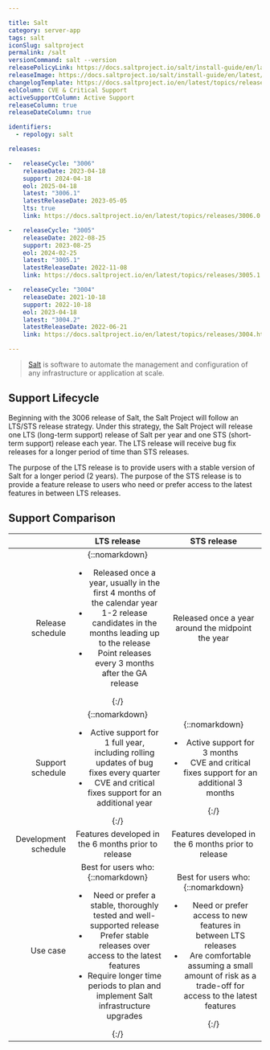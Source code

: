 ```yaml
---

title: Salt
category: server-app
tags: salt
iconSlug: saltproject
permalink: /salt
versionCommand: salt --version
releasePolicyLink: https://docs.saltproject.io/salt/install-guide/en/latest/topics/salt-version-support-lifecycle.html
releaseImage: https://docs.saltproject.io/salt/install-guide/en/latest/_images/salt-release-timeline.png
changelogTemplate: https://docs.saltproject.io/en/latest/topics/releases/__LATEST__.html#changelog
eolColumn: CVE & Critical Support
activeSupportColumn: Active Support
releaseColumn: true
releaseDateColumn: true

identifiers:
  - repology: salt

releases:

-   releaseCycle: "3006"
    releaseDate: 2023-04-18
    support: 2024-04-18
    eol: 2025-04-18
    latest: "3006.1"
    latestReleaseDate: 2023-05-05
    lts: true
    link: https://docs.saltproject.io/en/latest/topics/releases/3006.0.html#changelog

-   releaseCycle: "3005"
    releaseDate: 2022-08-25
    support: 2023-08-25
    eol: 2024-02-25
    latest: "3005.1"
    latestReleaseDate: 2022-11-08
    link: https://docs.saltproject.io/en/latest/topics/releases/3005.1.html

-   releaseCycle: "3004"
    releaseDate: 2021-10-18
    support: 2022-10-18
    eol: 2023-04-18
    latest: "3004.2"
    latestReleaseDate: 2022-06-21
    link: https://docs.saltproject.io/en/latest/topics/releases/3004.html

---
```


> [Salt](https://saltproject.io/index.html) is software to automate the management and configuration of any infrastructure or application at scale.


## Support Lifecycle
Beginning with the 3006 release of Salt, the Salt Project will follow an LTS/STS release strategy. Under this strategy, the Salt Project will release one LTS (long-term support) release of Salt per year and one STS (short-term support) release each year. The LTS release will receive bug fix releases for a longer period of time than STS releases.

The purpose of the LTS release is to provide users with a stable version of Salt for a longer period (2 years). The purpose of the STS release is to provide a feature release to users who need or prefer access to the latest features in between LTS releases.

## Support Comparison

|                      |                                                                                                                                LTS release                                                                                                                               |                                                                                                   STS release                                                                                                   |
|---------------------:|:------------------------------------------------------------------------------------------------------------------------------------------------------------------------------------------------------------------------------------------------------------------------:|:---------------------------------------------------------------------------------------------------------------------------------------------------------------------------------------------------------------:|
|     Release schedule | {::nomarkdown}<ul><li>Released once a year, usually in the first 4 months of the calendar year</li><li>1-2 release candidates in the months leading up to the release</li><li>Point releases every 3 months after the GA release</li></ul>{:/}                                         | Released once a year around the midpoint the year                                                                                                                                                               |
|     Support schedule | {::nomarkdown}<ul><li>Active support for 1 full year, including rolling updates of bug fixes every quarter</li><li>CVE and critical fixes support for an additional year</li></ul>{:/}                                                                                                  | {::nomarkdown}<ul><li>Active support for 3 months</li><li>CVE and critical fixes support for an additional 3 months</li></ul>{:/}                                                                                              |
| Development schedule | Features developed in the 6 months prior to release                                                                                                                                                                                                                      | Features developed in the 6 months prior to release                                                                                                                                                             |
|             Use case | Best for users who: {::nomarkdown}<ul><li>Need or prefer a stable, thoroughly tested and well-supported release</li><li>Prefer stable releases over access to the latest features</li><li>Require longer time periods to plan and implement Salt infrastructure upgrades</li></ul>{:/} | Best for users who: {::nomarkdown}<ul><li>Need or prefer access to new features in between LTS releases</li><li>Are comfortable assuming a small amount of risk as a trade-off for access to the latest features</li></ul>{:/} |